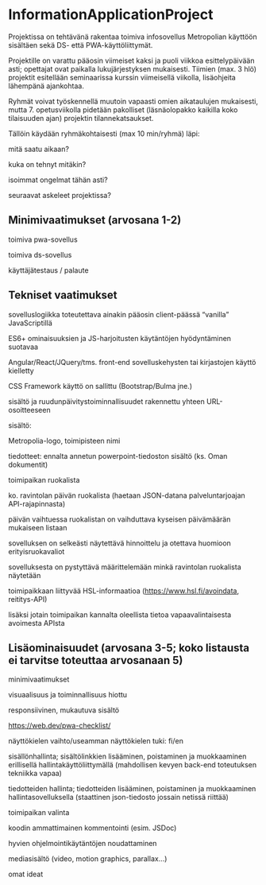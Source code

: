 # InformationApplicationProject

Projektissa on tehtävänä rakentaa toimiva infosovellus Metropolian käyttöön sisältäen sekä DS- että PWA-käyttöliittymät.

Projektille on varattu pääosin viimeiset kaksi ja puoli viikkoa esittelypäivään asti; opettajat ovat paikalla lukujärjestyksen mukaisesti. Tiimien (max. 3 hlö) projektit esitellään seminaarissa kurssin viimeisellä viikolla, lisäohjeita lähempänä ajankohtaa.

Ryhmät voivat työskennellä muutoin vapaasti omien aikataulujen mukaisesti, mutta 7. opetusviikolla pidetään pakolliset (läsnäolopakko kaikilla koko tilaisuuden ajan) projektin tilannekatsaukset.

Tällöin käydään ryhmäkohtaisesti (max 10 min/ryhmä) läpi:

mitä saatu aikaan?

kuka on tehnyt mitäkin?

isoimmat ongelmat tähän asti?

seuraavat askeleet projektissa?

## Minimivaatimukset (arvosana 1-2)

toimiva pwa-sovellus

toimiva ds-sovellus

käyttäjätestaus / palaute

## Tekniset vaatimukset

sovelluslogiikka toteutettava ainakin pääosin client-päässä “vanilla” JavaScriptillä

ES6+ ominaisuuksien ja JS-harjoitusten käytäntöjen hyödyntäminen suotavaa

Angular/React/JQuery/tms. front-end sovelluskehysten tai kirjastojen käyttö kielletty

CSS Framework käyttö on sallittu (Bootstrap/Bulma jne.)

sisältö ja ruudunpäivitystoiminnallisuudet rakennettu yhteen URL-osoitteeseen

sisältö:

Metropolia-logo, toimipisteen nimi

tiedotteet: ennalta annetun powerpoint-tiedoston sisältö (ks. Oman dokumentit)

toimipaikan ruokalista

ko. ravintolan päivän ruokalista (haetaan JSON-datana palveluntarjoajan API-rajapinnasta)

päivän vaihtuessa ruokalistan on vaihduttava kyseisen päivämäärän mukaiseen listaan

sovelluksen on selkeästi näytettävä hinnoittelu ja otettava huomioon erityisruokavaliot

sovelluksesta on pystyttävä määrittelemään minkä ravintolan ruokalista näytetään

toimipaikkaan liittyvää HSL-informaatioa (<https://www.hsl.fi/avoindata>, reititys-API)

lisäksi jotain toimipaikan kannalta oleellista tietoa vapaavalintaisesta avoimesta APIsta

## Lisäominaisuudet (arvosana 3-5; koko listausta ei tarvitse toteuttaa arvosanaan 5)

minimivaatimukset

visuaalisuus ja toiminnallisuus hiottu

responsiivinen, mukautuva sisältö

<https://web.dev/pwa-checklist/>

näyttökielen vaihto/useamman näyttökielen tuki: fi/en

sisällönhallinta; sisältölinkkien lisääminen, poistaminen ja muokkaaminen erillisellä hallintakäyttöliittymällä (mahdollisen kevyen back-end toteutuksen tekniikka vapaa)

tiedotteiden hallinta; tiedotteiden lisääminen, poistaminen ja muokkaaminen hallintasovelluksella (staattinen json-tiedosto jossain netissä riittää)

toimipaikan valinta

koodin ammattimainen kommentointi (esim. JSDoc)

hyvien ohjelmointikäytäntöjen noudattaminen

mediasisältö (video, motion graphics, parallax…)

omat ideat
